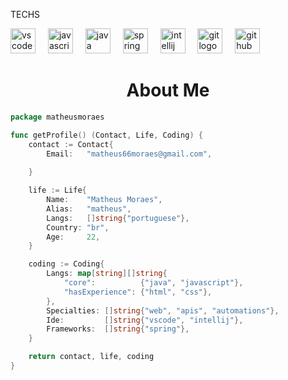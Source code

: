<p align="left">TECHS</p>

<div align="left">
  <img src="https://skillicons.dev/icons?i=vscode" height="40" alt="vscode logo" />
  <img width="12" />
  <img src="https://skillicons.dev/icons?i=js" height="40" alt="javascript logo" />
  <img width="12" />
  <img src="https://skillicons.dev/icons?i=java" height="40" alt="java logo" />
  <img width="12" />
  <img src="https://skillicons.dev/icons?i=spring" height="40" alt="spring logo" />
  <img width="12" />
  <img src="https://skillicons.dev/icons?i=intellij" height="40" alt="intellij logo" />
  <img width="12" />
  <img src="https://skillicons.dev/icons?i=git" height="40" alt="git logo" />
  <img width="12" />
  <img src="https://skillicons.dev/icons?i=github" height="40" alt="github logo" />
</div>


<h1 align="center">About Me</h1>

```go
package matheusmoraes

func getProfile() (Contact, Life, Coding) {
    contact := Contact{
        Email:   "matheus66moraes@gmail.com",
        
    }

    life := Life{
        Name:    "Matheus Moraes",
        Alias:   "matheus",
        Langs:   []string{"portuguese"},
        Country: "br",
        Age:     22,
    }

    coding := Coding{
        Langs: map[string][]string{
            "core":          {"java", "javascript"},
            "hasExperience": {"html", "css"},
        },
        Specialties: []string{"web", "apis", "automations"},
        Ide:         []string{"vscode", "intellij"},
        Frameworks:  []string{"spring"},
    }

    return contact, life, coding
} 
